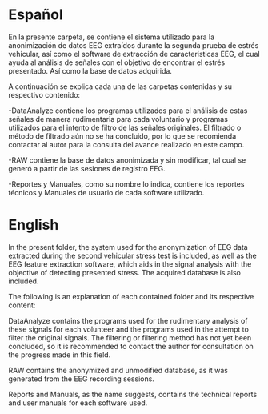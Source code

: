 # Español
En la presente carpeta, se contiene el sistema utilizado para la anonimización de datos EEG extraídos durante la 
segunda prueba de estrés vehicular, así como el software de extracción de caracteristicas EEG, el cual ayuda al análisis 
de señales con el objetivo de encontrar el estrés presentado.  Así como la base de datos adquirida.

 A continuación se explica cada una de las carpetas contenidas y su respectivo contenido:

-DataAnalyze contiene los programas utilizados para el análisis de estas señales de manera rudimentaria para cada 
voluntario y programas utilizados para el intento de filtro de las señales originales. El filtrado o método de filtrado aún
no se ha concluido, por lo que se recomienda contactar al autor para la consulta del avance realizado en este campo.

-RAW contiene la base de datos anonimizada y sin modificar, tal cual se generó a partir de las sesiones de registro EEG.

-Reportes y Manuales, como su nombre lo indica, contiene los reportes técnicos y Manuales de usuario de cada software 
utilizado.

# English
In the present folder, the system used for the anonymization of EEG data extracted during the second vehicular stress test is included, as well as the EEG feature extraction software, which aids in the signal analysis with the objective of detecting presented stress. The acquired database is also included.

The following is an explanation of each contained folder and its respective content:

DataAnalyze contains the programs used for the rudimentary analysis of these signals for each volunteer and the programs used in the attempt to filter the original signals. The filtering or filtering method has not yet been concluded, so it is recommended to contact the author for consultation on the progress made in this field.

RAW contains the anonymized and unmodified database, as it was generated from the EEG recording sessions.

Reports and Manuals, as the name suggests, contains the technical reports and user manuals for each software used.



